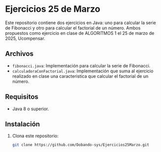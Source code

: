 # Ejercicios 25 de Marzo

Este repositorio contiene dos ejercicios en Java: uno para calcular la serie de Fibonacci y otro para calcular el factorial de un número. Ambos propuestos como ejercicio en clase de ALGORITMOS 1 el 25 de marzo de 2025, Ucompensar.

## Archivos

- `fibonacci.java`: Implementación para calcular la serie de Fibonacci.
- `calculadoraConFactorial.java`: Implementación que suma al ejercicio realizado en clase una caracteristica que calcular el factorial de un número.

## Requisitos

- Java 8 o superior.

## Instalación

1. Clona este repositorio:
   ```bash
   git clone https://github.com/Dobando-sys/Ejercicios25Marzo.git
